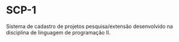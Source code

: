 # SCP-1
Sistema de cadastro de projetos pesquisa/extensão desenvolvido na disciplina de linguagem de programação II.

